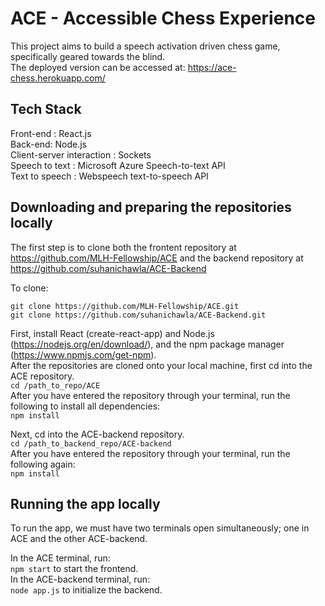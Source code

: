 # ACE - Accessible Chess Experience

This project aims to build a speech activation driven chess game, specifically geared towards the blind.  
The deployed version can be accessed at: https://ace-chess.herokuapp.com/  

## Tech Stack
Front-end : React.js  
Back-end: Node.js  
Client-server interaction : Sockets  
Speech to text : Microsoft Azure Speech-to-text API  
Text to speech : Webspeech text-to-speech API  
  
## Downloading and preparing the repositories locally

The first step is to clone both the frontent repository at https://github.com/MLH-Fellowship/ACE and the backend repository at https://github.com/suhanichawla/ACE-Backend
  
To clone:  

`git clone https://github.com/MLH-Fellowship/ACE.git`  
`git clone https://github.com/suhanichawla/ACE-Backend.git`  

  
First, install React (create-react-app) and Node.js (https://nodejs.org/en/download/), and the npm package manager (https://www.npmjs.com/get-npm).  
After the repositories are cloned onto your local machine, first cd into the ACE repository.  
`cd /path_to_repo/ACE`  
After you have entered the repository through your terminal, run the following to install all dependencies:  
`npm install`  
  
Next, cd into the ACE-backend repository.  
`cd /path_to_backend_repo/ACE-backend`  
After you have entered the repository through your terminal, run the following again:  
`npm install`  

## Running the app locally
To run the app, we must have two terminals open simultaneously; one in ACE and the other ACE-backend.  
  
In the ACE terminal, run:  
`npm start` to start the frontend.  
In the ACE-backend terminal, run:  
`node app.js` to initialize the backend.  
